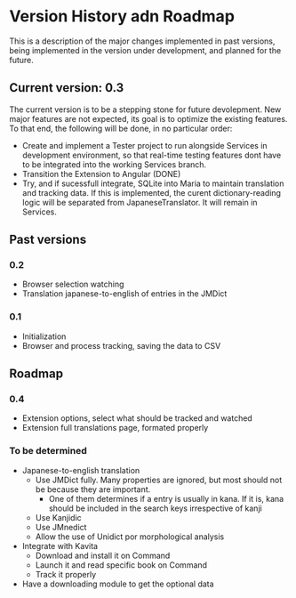 # Version History adn Roadmap
This is a description of the major changes implemented in past versions, being implemented in the version under development, and planned for the future.

## Current version: 0.3
The current version is to be a stepping stone for future devolepment. New major features are not expected, its goal is to optimize the existing features. To that end, the following will be done, in no particular order: 

- Create and implement a Tester project to run alongside Services in development environment, so that real-time testing features dont have to be integrated into the working Services branch.
- Transition the Extension to Angular (DONE)
- Try, and if sucessfull integrate, SQLite into Maria to maintain translation and tracking data. If this is implemented, the curent dictionary-reading logic will be separated from JapaneseTranslator. It will remain in Services.  

## Past versions

### 0.2
- Browser selection watching
- Translation japanese-to-english of entries in the JMDict

### 0.1
- Initialization
- Browser and process tracking, saving the data to CSV 

## Roadmap

### 0.4
- Extension options, select what should be tracked and watched
- Extension full translations page, formated properly

### To be determined
- Japanese-to-english translation
    - Use JMDict fully. Many properties are ignored, but most should not be because they are important.
        - One of them determines if a entry is usually in kana. If it is, kana should be included in the search keys irrespective of kanji
    - Use Kanjidic
    - Use JMnedict
    - Allow the use of Unidict por morphological analysis
- Integrate with Kavita
    - Download and install it on Command 
    - Launch it and read specific book on Command
    - Track it properly
- Have a downloading module to get the optional data 